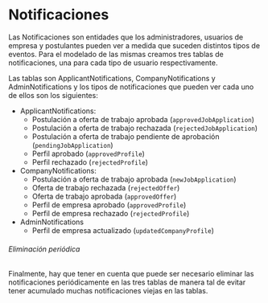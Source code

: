 # Notificaciones

Las Notificaciones son entidades que los administradores, usuarios de empresa y 
postulantes pueden ver a medida que suceden distintos tipos de eventos. 
Para el modelado de las mismas creamos tres tablas de notificaciones, 
una para cada tipo de usuario respectivamente. 

Las tablas son ApplicantNotifications, CompanyNotifications y AdminNotifications y 
los tipos de notificaciones que pueden ver cada uno de ellos son los siguientes:

* ApplicantNotifications:
    * Postulación a oferta de trabajo aprobada (`approvedJobApplication`)
    * Postulación a oferta de trabajo rechazada (`rejectedJobApplication`)
    * Postulación a oferta de trabajo pendiente de aprobación (`pendingJobApplication`)
    * Perfil aprobado (`approvedProfile`)
    * Perfil rechazado (`rejectedProfile`)
* CompanyNotifications:
    * Postulación a oferta de trabajo aprobada (`newJobApplication`)
    * Oferta de trabajo rechazada (`rejectedOffer`)
    * Oferta de trabajo aprobada (`approvedOffer`)
    * Perfil de empresa aprobado (`approvedProfile`)
    * Perfil de empresa rechazado (`rejectedProfile`)
* AdminNotifications
    * Perfil de empresa actualizado (`updatedCompanyProfile`)
    
###### Eliminación periódica

Finalmente, hay que tener en cuenta que puede ser necesario eliminar las 
notificaciones periódicamente en las tres tablas de manera tal de evitar 
tener acumulado muchas notificaciones viejas en las tablas.
